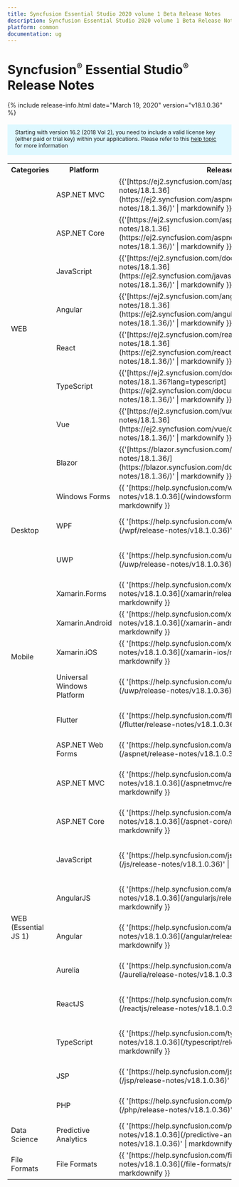 ```yaml
---
title: Syncfusion Essential Studio 2020 volume 1 Beta Release Notes  
description: Syncfusion Essential Studio 2020 volume 1 Beta Release Notes  
platform: common
documentation: ug
---
```


# Syncfusion<sup style="font-size:70%">&reg;</sup>   Essential Studio<sup style="font-size:70%">&reg;</sup>  Release Notes  

{% include release-info.html date="March 19, 2020"   version="v18.1.0.36" %} 

<style>
#license {
    font-size: .88em!important;
margin-top: 1.5em;     margin-bottom: 1.5em;
    background-color: #def8ff;
    padding: 10px 17px 14px;
}
</style>

<div id="license">
Starting with version 16.2 (2018 Vol 2), you need to include a valid license key (either paid or trial key) within your applications. 
Please refer to this <a href="/common/essential-studio/licensing/license-key">help topic</a> for more information 
</div>



<table>
<tr>
<th>
Categories</th><th>
Platform</th><th>
Release Notes</th><th>
Read Me</th></tr>
<tr>
<td rowspan="8">
WEB 
</td>
<td>
ASP.NET MVC
</td>
<td>{{'[https://ej2.syncfusion.com/aspnetmvc/documentation/release-notes/18.1.36](https://ej2.syncfusion.com/aspnetmvc/documentation/release-notes/18.1.36/)' | markdownify }}
</td>
<td>{{'[http://files2.syncfusion.com/Installs/v18.1.0.36/ReadMe/web/ASPMVC.html](http://files2.syncfusion.com/Installs/v18.1.0.36/ReadMe/web/ASPMVC.html)' | markdownify }}
</td>
</tr>
<tr>
<td>
ASP.NET Core	
</td>
<td>{{'[https://ej2.syncfusion.com/aspnetcore/documentation/release-notes/18.1.36](https://ej2.syncfusion.com/aspnetcore/documentation/release-notes/18.1.36/)' | markdownify }}
</td>
<td>{{'[http://files2.syncfusion.com/Installs/v18.1.0.36/ReadMe/web/ASPNETCORE.html](http://files2.syncfusion.com/Installs/v18.1.0.36/ReadMe/web/ASPNETCORE.html)' | markdownify }}
</td>
</tr>
<tr>
<td>
JavaScript
</td>
<td>{{'[https://ej2.syncfusion.com/documentation/release-notes/18.1.36](https://ej2.syncfusion.com/javascript/documentation/release-notes/18.1.36/)' | markdownify }}
</td>
<td>{{'[http://files2.syncfusion.com/Installs/v18.1.0.36/ReadMe/web/JavaScript.html](http://files2.syncfusion.com/Installs/v18.1.0.36/ReadMe/web/JavaScript.html)' | markdownify }}
</td>
</tr>
<tr>
<td>
Angular
</td>
<td>{{'[https://ej2.syncfusion.com/angular/documentation/release-notes/18.1.36](https://ej2.syncfusion.com/angular/documentation/release-notes/18.1.36/)' | markdownify }}
</td>
<td>{{'[http://files2.syncfusion.com/Installs/v18.1.0.36/ReadMe/web/Angular.html](http://files2.syncfusion.com/Installs/v18.1.0.36/ReadMe/web/Angular.html)' | markdownify }}
</td>
</tr>
<tr>
<td>
React
</td>
<td>{{'[https://ej2.syncfusion.com/react/documentation/release-notes/18.1.36](https://ej2.syncfusion.com/react/documentation/release-notes/18.1.36/)' | markdownify }}
</td>
<td>{{'[http://files2.syncfusion.com/Installs/v18.1.0.36/ReadMe/web/React.html](http://files2.syncfusion.com/Installs/v18.1.0.36/ReadMe/web/React.html)' | markdownify }}
</td>
</tr>
<tr>
<td>
TypeScript
</td>
<td>{{'[https://ej2.syncfusion.com/documentation/release-notes/18.1.36?lang=typescript](https://ej2.syncfusion.com/documentation/release-notes/18.1.36/)' | markdownify }}
</td>
<td>{{'[http://files2.syncfusion.com/Installs/v18.1.0.36/ReadMe/web/TypeScript.html](http://files2.syncfusion.com/Installs/v18.1.0.36/ReadMe/web/TypeScript.html)' | markdownify }}
</td>
</tr>
<tr>
<td>
Vue
</td>
<td>{{'[https://ej2.syncfusion.com/vue/documentation/release-notes/18.1.36](https://ej2.syncfusion.com/vue/documentation/release-notes/18.1.36/)' | markdownify }}
</td>
<td>{{'[http://files2.syncfusion.com/Installs/v18.1.0.36/ReadMe/web/Vue.html](http://files2.syncfusion.com/Installs/v18.1.0.36/ReadMe/web/Vue.html)' | markdownify }}
</td>
</tr>
<tr>
<td>
Blazor
</td>
<td>{{'[https://blazor.syncfusion.com/documentation/release-notes/18.1.36/](https://blazor.syncfusion.com/documentation/release-notes/18.1.36/)' | markdownify }}
</td>
<td>{{'[http://files2.syncfusion.com/Installs/v18.1.0.36/ReadMe/web/Blazor.html](http://files2.syncfusion.com/Installs/v18.1.0.36/ReadMe/web/Blazor.html)' | markdownify }}
</td>
</tr>
<tr>
<td rowspan="3">
Desktop
</td>
<td>
Windows Forms
</td>
<td>{{ '[https://help.syncfusion.com/windowsforms/release-notes/v18.1.0.36](/windowsforms/release-notes/v18.1.0.36)' | markdownify }}
</td>
<td>{{ '[http://files2.syncfusion.com/Installs/v18.1.0.36/ReadMe/WindowsForms.html](http://files2.syncfusion.com/Installs/v18.1.0.36/ReadMe/WindowsForms.html)' | markdownify }}
</td>
</tr>
<tr>
<td>
WPF
</td>
<td>{{ '[https://help.syncfusion.com/wpf/release-notes/v18.1.0.36](/wpf/release-notes/v18.1.0.36)' | markdownify }}
</td>
<td>{{ '[http://files2.syncfusion.com/Installs/v18.1.0.36/ReadMe/WPF.html](http://files2.syncfusion.com/Installs/v18.1.0.36/ReadMe/WPF.html)' | markdownify }}
</td>
</tr>
<tr>
<td>
UWP
</td>
<td>{{ '[https://help.syncfusion.com/uwp/release-notes/v18.1.0.36](/uwp/release-notes/v18.1.0.36)' | markdownify }}
</td>
<td>{{ '[http://files2.syncfusion.com/Installs/v18.1.0.36/ReadMe/UniversalWindows.html](http://files2.syncfusion.com/Installs/v18.1.0.36/ReadMe/UniversalWindows.html)' | markdownify }}
</td>
</tr>
<tr>
<td rowspan="5">
Mobile
</td>
<td>
Xamarin.Forms
</td>
<td>{{ '[https://help.syncfusion.com/xamarin/release-notes/v18.1.0.36](/xamarin/release-notes/v18.1.0.36)' | markdownify }}
</td>
<td>{{ '[http://files2.syncfusion.com/Installs/v18.1.0.36/ReadMe/Xamarin_Forms.html](http://files2.syncfusion.com/Installs/v18.1.0.36/ReadMe/Xamarin_Forms.html)' | markdownify }}
</td>
</tr>
<tr>
<td>
Xamarin.Android
</td>
<td>{{ '[https://help.syncfusion.com/xamarin-android/release-notes/v18.1.0.36](/xamarin-android/release-notes/v18.1.0.36)' | markdownify }}
</td>
<td>{{ '[http://files2.syncfusion.com/Installs/v18.1.0.36/ReadMe/Xamarin_Forms.html](http://files2.syncfusion.com/Installs/v18.1.0.36/ReadMe/Xamarin_Forms.html)' | markdownify }}
</td>
</tr>
<tr>
<td>
Xamarin.iOS
</td>
<td>{{ '[https://help.syncfusion.com/xamarin-ios/release-notes/v18.1.0.36](/xamarin-ios/release-notes/v18.1.0.36)' | markdownify }}
</td>
<td>{{ '[http://files2.syncfusion.com/Installs/v18.1.0.36/ReadMe/Xamarin_Forms.html](http://files2.syncfusion.com/Installs/v18.1.0.36/ReadMe/Xamarin_Forms.html)' | markdownify }}
</td>
</tr>
<tr>
<td>
Universal Windows Platform
</td>
<td>{{ '[https://help.syncfusion.com/uwp/release-notes/v18.1.0.36](/uwp/release-notes/v18.1.0.36)' | markdownify }}
</td>
<td>{{ '[http://files2.syncfusion.com/Installs/v18.1.0.36/ReadMe/UniversalWindows.html](http://files2.syncfusion.com/Installs/v18.1.0.36/ReadMe/UniversalWindows.html)' | markdownify }}
</td>
</tr>
<tr>
<td>
Flutter
</td>
<td>{{ '[https://help.syncfusion.com/flutter/release-notes/v18.1.0.36](/flutter/release-notes/v18.1.0.36)' | markdownify }}
</td>
<td>{{ '[http://files2.syncfusion.com/Installs/v18.1.0.36/ReadMe/Flutter.html](http://files2.syncfusion.com/Installs/v18.1.0.36/ReadMe/Flutter.html)' | markdownify }}
</td>
</tr>
<tr>
<td rowspan="11">
WEB (Essential JS 1)
</td>
<td>
ASP.NET Web Forms
</td>
<td>{{ '[https://help.syncfusion.com/aspnet/release-notes/v18.1.0.36](/aspnet/release-notes/v18.1.0.36)' | markdownify }}
</td>
<td>{{ '[http://files2.syncfusion.com/Installs/v18.1.0.36/ReadMe/essential-js1/ASP.html](http://files2.syncfusion.com/Installs/v18.1.0.36/ReadMe/essential-js1/ASP.html)' | markdownify }}
</td>
</tr>
<tr>
<td>
ASP.NET MVC
</td>
<td>{{ '[https://help.syncfusion.com/aspnetmvc/release-notes/v18.1.0.36](/aspnetmvc/release-notes/v18.1.0.36)' | markdownify }}
</td>
<td>{{ '[http://files2.syncfusion.com/Installs/v18.1.0.36/ReadMe/essential-js1/ASPMVC.html](http://files2.syncfusion.com/Installs/v18.1.0.36/ReadMe/essential-js1/ASPMVC.html)' | markdownify }}
</td>
</tr>
<tr>
<td>
ASP.NET Core
</td>
<td>{{ '[https://help.syncfusion.com/aspnet-core/release-notes/v18.1.0.36](/aspnet-core/release-notes/v18.1.0.36)' | markdownify }}
</td>
<td>
{{ '[http://files2.syncfusion.com/Installs/v18.1.0.36/ReadMe/essential-js1/ASPNETCORE.html](http://files2.syncfusion.com/Installs/v18.1.0.36/ReadMe/essential-js1/ASPNETCORE.html)' | markdownify }}
</td>
</tr>
<tr>
<td>
JavaScript
</td>
<td>{{ '[https://help.syncfusion.com/js/release-notes/v18.1.0.36](/js/release-notes/v18.1.0.36)' | markdownify }}
</td>
<td>{{ '[http://files2.syncfusion.com/Installs/v18.1.0.36/ReadMe/essential-js1/JavaScript.html](http://files2.syncfusion.com/Installs/v18.1.0.36/ReadMe/essential-js1/JavaScript.html)' | markdownify }}
</td>
</tr>
<tr>
<td>
AngularJS
</td>
<td>{{ '[https://help.syncfusion.com/angularjs/release-notes/v18.1.0.36](/angularjs/release-notes/v18.1.0.36)' | markdownify }}
</td>
<td>{{ '[http://files2.syncfusion.com/Installs/v18.1.0.36/ReadMe/essential-js1/AngularJS.html](http://files2.syncfusion.com/Installs/v18.1.0.36/ReadMe/essential-js1/AngularJS.html)' | markdownify }}
</td>
</tr>
<tr>
<td>
Angular
</td>
<td>{{ '[https://help.syncfusion.com/angular/release-notes/v18.1.0.36](/angular/release-notes/v18.1.0.36)' | markdownify }}
</td>
<td>{{ '[http://files2.syncfusion.com/Installs/v18.1.0.36/ReadMe/essential-js1/Angular.html](http://files2.syncfusion.com/Installs/v18.1.0.36/ReadMe/essential-js1/Angular.html)' | markdownify }}
</td>
</tr>
<tr>
<td>
Aurelia
</td>
<td>{{ '[https://help.syncfusion.com/aurelia/release-notes/v18.1.0.36](/aurelia/release-notes/v18.1.0.36)' | markdownify }}
</td>
<td>{{ '[http://files2.syncfusion.com/Installs/v18.1.0.36/ReadMe/essential-js1/Aurelia.html](http://files2.syncfusion.com/Installs/v18.1.0.36/ReadMe/essential-js1/Aurelia.html)' | markdownify }}
</td>
</tr>
<tr>
<td>
ReactJS
</td>
<td>{{ '[https://help.syncfusion.com/reactjs/release-notes/v18.1.0.36](/reactjs/release-notes/v18.1.0.36)' | markdownify }}
</td>
<td>{{ '[http://files2.syncfusion.com/Installs/v18.1.0.36/ReadMe/essential-js1/ReactJS.html](http://files2.syncfusion.com/Installs/v18.1.0.36/ReadMe/essential-js1/ReactJS.html)' | markdownify }}
</td>
</tr>
<tr>
<td>
TypeScript
</td>
<td>{{ '[https://help.syncfusion.com/typescript/release-notes/v18.1.0.36](/typescript/release-notes/v18.1.0.36)' | markdownify }}
</td>
<td>{{ '[http://files2.syncfusion.com/Installs/v18.1.0.36/ReadMe/essential-js1/TypeScript.html](http://files2.syncfusion.com/Installs/v18.1.0.36/ReadMe/essential-js1/TypeScript.html)' | markdownify }}
</td>
</tr>
<tr>
<td>
JSP
</td>
<td>{{ '[https://help.syncfusion.com/jsp/release-notes/v18.1.0.36](/jsp/release-notes/v18.1.0.36)' | markdownify }}
</td>
<td>{{ '[http://files2.syncfusion.com/Installs/v18.1.0.36/ReadMe/essential-js1/JSP.html](http://files2.syncfusion.com/Installs/v18.1.0.36/ReadMe/essential-js1/JSP.html)' | markdownify }}
</td>
</tr>
<tr>
<td>
PHP
</td>
<td>{{ '[https://help.syncfusion.com/php/release-notes/v18.1.0.36](/php/release-notes/v18.1.0.36)' | markdownify }}
</td>
<td>{{ '[http://files2.syncfusion.com/Installs/v18.1.0.36/ReadMe/essential-js1/PHP.html](http://files2.syncfusion.com/Installs/v18.1.0.36/ReadMe/essential-js1/PHP.html)' | markdownify }}
</td>
</tr>
<tr>
<td>
Data Science
</td>
<td>
Predictive Analytics
</td>
<td>{{ '[https://help.syncfusion.com/predictive-analytics/release-notes/v18.1.0.36](/predictive-analytics/release-notes/v18.1.0.36)' | markdownify }}
</td>
<td>
</td>
</tr>
<tr>
<td>
File Formats
</td>
<td>
File Formats
</td>
<td>{{ '[https://help.syncfusion.com/file-formats/release-notes/v18.1.0.36](/file-formats/release-notes/v18.1.0.36)' | markdownify }}
</td>
<td>
</td>
</tr>
</table>